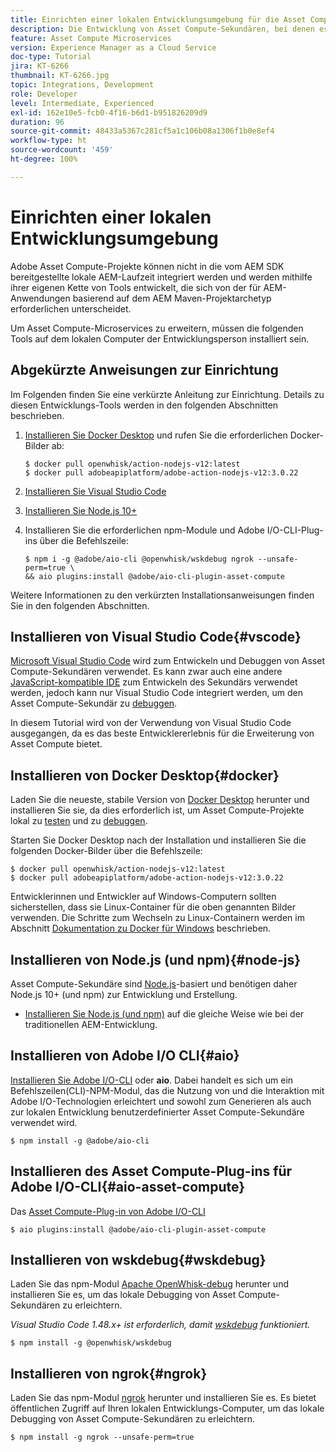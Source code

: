 ```yaml
---
title: Einrichten einer lokalen Entwicklungsumgebung für die Asset Compute-Erweiterbarkeit
description: Die Entwicklung von Asset Compute-Sekundären, bei denen es sich um JavaScript-Anwendungen von Node.js handelt, erfordert spezifische Entwicklungs-Tools, die sich von der herkömmlichen AEM-Entwicklung unterscheiden, die von Node.js und verschiedenen npm-Modulen bis hin zu Docker Desktop und Microsoft Visual Studio Code reichen.
feature: Asset Compute Microservices
version: Experience Manager as a Cloud Service
doc-type: Tutorial
jira: KT-6266
thumbnail: KT-6266.jpg
topic: Integrations, Development
role: Developer
level: Intermediate, Experienced
exl-id: 162e10e5-fcb0-4f16-b6d1-b951826209d9
duration: 96
source-git-commit: 48433a5367c281cf5a1c106b08a1306f1b0e8ef4
workflow-type: ht
source-wordcount: '459'
ht-degree: 100%

---
```


# Einrichten einer lokalen Entwicklungsumgebung

Adobe Asset Compute-Projekte können nicht in die vom AEM SDK bereitgestellte lokale AEM-Laufzeit integriert werden und werden mithilfe ihrer eigenen Kette von Tools entwickelt, die sich von der für AEM-Anwendungen basierend auf dem AEM Maven-Projektarchetyp erforderlichen unterscheidet.

Um Asset Compute-Microservices zu erweitern, müssen die folgenden Tools auf dem lokalen Computer der Entwicklungsperson installiert sein.

## Abgekürzte Anweisungen zur Einrichtung

Im Folgenden finden Sie eine verkürzte Anleitung zur Einrichtung. Details zu diesen Entwicklungs-Tools werden in den folgenden Abschnitten beschrieben.

1. [Installieren Sie Docker Desktop](https://www.docker.com/products/docker-desktop) und rufen Sie die erforderlichen Docker-Bilder ab:

   ```
   $ docker pull openwhisk/action-nodejs-v12:latest
   $ docker pull adobeapiplatform/adobe-action-nodejs-v12:3.0.22
   ```

1. [Installieren Sie Visual Studio Code](https://code.visualstudio.com/download)
1. [Installieren Sie Node.js 10+](../../local-development-environment/development-tools.md#node-js)
1. Installieren Sie die erforderlichen npm-Module und Adobe I/O-CLI-Plug-ins über die Befehlszeile:

   ```
   $ npm i -g @adobe/aio-cli @openwhisk/wskdebug ngrok --unsafe-perm=true \
   && aio plugins:install @adobe/aio-cli-plugin-asset-compute
   ```

Weitere Informationen zu den verkürzten Installationsanweisungen finden Sie in den folgenden Abschnitten.

## Installieren von Visual Studio Code{#vscode}

[Microsoft Visual Studio Code](https://code.visualstudio.com/download) wird zum Entwickeln und Debuggen von Asset Compute-Sekundären verwendet. Es kann zwar auch eine andere [JavaScript-kompatible IDE](../../local-development-environment/development-tools.md#set-up-the-development-ide) zum Entwickeln des Sekundärs verwendet werden, jedoch kann nur Visual Studio Code integriert werden, um den Asset Compute-Sekundär zu [debuggen](../test-debug/debug.md).

In diesem Tutorial wird von der Verwendung von Visual Studio Code ausgegangen, da es das beste Entwicklererlebnis für die Erweiterung von Asset Compute bietet.

## Installieren von Docker Desktop{#docker}

Laden Sie die neueste, stabile Version von [Docker Desktop](https://www.docker.com/products/docker-desktop) herunter und installieren Sie sie, da dies erforderlich ist, um Asset Compute-Projekte lokal zu [testen](../test-debug/test.md) und zu [debuggen](../test-debug/debug.md).

Starten Sie Docker Desktop nach der Installation und installieren Sie die folgenden Docker-Bilder über die Befehlszeile:

```
$ docker pull openwhisk/action-nodejs-v12:latest
$ docker pull adobeapiplatform/adobe-action-nodejs-v12:3.0.22
```

Entwicklerinnen und Entwickler auf Windows-Computern sollten sicherstellen, dass sie Linux-Container für die oben genannten Bilder verwenden. Die Schritte zum Wechseln zu Linux-Containern werden im Abschnitt [Dokumentation zu Docker für Windows](https://docs.docker.com/docker-for-windows/) beschrieben.

## Installieren von Node.js (und npm){#node-js}

Asset Compute-Sekundäre sind [Node.js](https://nodejs.org/)-basiert und benötigen daher Node.js 10+ (und npm) zur Entwicklung und Erstellung.

+ [Installieren Sie Node.js (und npm)](../../local-development-environment/development-tools.md#node-js) auf die gleiche Weise wie bei der traditionellen AEM-Entwicklung.

## Installieren von Adobe I/O CLI{#aio}

[Installieren Sie Adobe I/O-CLI](../../local-development-environment/development-tools.md#aio-cli) oder __aio__. Dabei handelt es sich um ein Befehlszeilen(CLI)-NPM-Modul, das die Nutzung von und die Interaktion mit Adobe I/O-Technologien erleichtert und sowohl zum Generieren als auch zur lokalen Entwicklung benutzerdefinierter Asset Compute-Sekundäre verwendet wird.

```
$ npm install -g @adobe/aio-cli
```

## Installieren des Asset Compute-Plug-ins für Adobe I/O-CLI{#aio-asset-compute}

Das [Asset Compute-Plug-in von Adobe I/O-CLI](https://github.com/adobe/aio-cli-plugin-asset-compute)

```
$ aio plugins:install @adobe/aio-cli-plugin-asset-compute
```

## Installieren von wskdebug{#wskdebug}

Laden Sie das npm-Modul [Apache OpenWhisk-debug](https://www.npmjs.com/package/@openwhisk/wskdebug) herunter und installieren Sie es, um das lokale Debugging von Asset Compute-Sekundären zu erleichtern.

_Visual Studio Code 1.48.x+ ist erforderlich, damit [wskdebug](#wskdebug) funktioniert._

```
$ npm install -g @openwhisk/wskdebug
```

## Installieren von ngrok{#ngrok}

Laden Sie das npm-Modul [ngrok](https://www.npmjs.com/package/ngrok) herunter und installieren Sie es. Es bietet öffentlichen Zugriff auf Ihren lokalen Entwicklungs-Computer, um das lokale Debugging von Asset Compute-Sekundären zu erleichtern.

```
$ npm install -g ngrok --unsafe-perm=true
```
